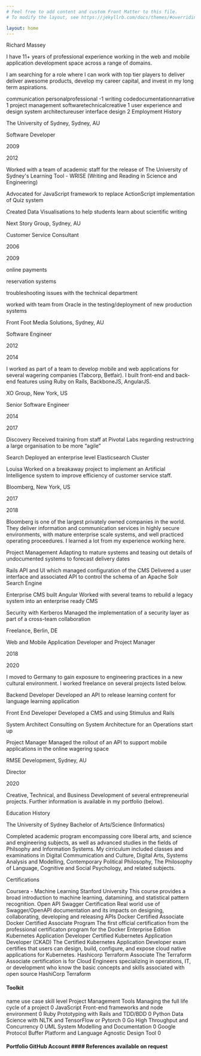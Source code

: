 ```yaml
---
# Feel free to add content and custom Front Matter to this file.
# To modify the layout, see https://jekyllrb.com/docs/themes/#overriding-theme-defaults

layout: home
---
```


Richard Massey

I have 11+ years of professional experience working in the web and mobile application development space across a range of domains.

I am searching for a role where I can work with top tier players to deliver deliver awesome products, develop my career capital, and invest in my long term aspirations.

communication	personalprofessional	-1
writing	codedocumentationnarrative	1
project management	softwaretechnicalcreative	1
user experience and design	system architectureuser interface design	2
Employment History

The University of Sydney, Sydney, AU

Software Developer

2009

2012

Worked with a team of academic staff for the release of The University of Sydney's Learning Tool - WRISE (Writing and Reading in Science and Engineering)

Advocated for JavaScript framework to replace ActionScript implementation of Quiz system

Created Data Visualisations to help students learn about scientific writing

Next Story Group, Sydney, AU

Customer Service Consultant

2006

2009

online payments

reservation systems

troubleshooting issues with the technical department

worked with team from Oracle in the testing/deployment of new production systems

Front Foot Media Solutions, Sydney, AU

Software Engineer

2012

2014

I worked as part of a team to develop mobile and web applications for several wagering companies (Tabcorp, Betfair). I built front-end and back-end features using Ruby on Rails, BackboneJS, AngularJS.

XO Group, New York, US

Senior Software Engineer

2014

2017

Discovery Received training from staff at Pivotal Labs regarding restructring a large organisation to be more “agile”

Search Deployed an enterprise level Elasticsearch Cluster

Louisa Worked on a breakaway project to implement an Artificial Intelligence system to improve efficiency of customer service staff.

Bloomberg, New York, US

2017

2018

Bloomberg is one of the largest privately owned companies in the world. They deliver information and communication services in highly secure environments, with mature enterprise scale systems, and well practiced operating proceedures. I learned a lot from my experience working here.

Project Management Adapting to mature systems and teasing out details of undocumented systems to forecast delivery dates

Rails API and UI which managed configuration of the CMS Delivered a user interface and associated API to control the schema of an Apache Solr Search Engine

Enterprise CMS built Angular Worked with several teams to rebuild a legacy system into an enterprise ready CMS

Security with Kerberos Managed the implementation of a security layer as part of a cross-team collaboration

Freelance, Berlin, DE

Web and Mobile Application Developer and Project Manager

2018

2020

I moved to Germany to gain exposure to engineering practices in a new cultural environment. I worked freelance on several projects listed below.

Backend Developer Developed an API to release learning content for language learning application

Front End Developer Developed a CMS and using Stimulus and Rails

System Architect Consulting on System Architecture for an Operations start up

Project Manager Managed the rollout of an API to support mobile applications in the online wagering space

RMSE Development, Sydney, AU

Director

2020

Creative, Technical, and Business Development of several entrepreneurial projects. Further information is available in my portfolio (below).

Education History

The University of Sydney Bachelor of Arts/Science (Informatics)

Completed academic program encompassing core liberal arts, and science and engineering subjects, as well as advanced studies in the fields of Philsophy and Information Systems. My cirriculum included classes and examinations in Digital Commumication and Culture, Digital Arts, Systems Analysis and Modelling, Contemporary Political Philosophy, The Philosophy of Language, Cognitive and Social Psychology, and related subjects.

Certifications

Coursera - Machine Learning
Stanford University
This course provides a broad introduction to machine learning, datamining, and statistical pattern recognition.
Open API
Swagger Certification
Real world use of Swagger/OpenAPI documentation and its impacts on designing, collaborating, developing and releasing APIs
Docker Certified Associate
Docker Certified Associate Program
The first official certification from the professional certificaton program for the Docker Enterprise Edition
Kubernetes Application Developer
Certified Kubernetes Application Developer (CKAD)
The Certified Kubernetes Application Developer exam certifies that users can design, build, configure, and expose cloud native applications for Kubernetes.
Hashicorp
Terraform Associate
The Terraform Associate certification is for Cloud Engineers specializing in operations, IT, or development who know the basic concepts and skills associated with open source HashiCorp Terraform
#### Toolkit
name	use case	skill level
Project Management Tools	Managing the full life cycle of a project	0
JavaScript	Front-end frameworks and node environment	0
Ruby	Prototyping with Rails and TDD/BDD	0
Python	Data Science with NLTK and TensorFlow or Pytorch	0
Go	High Throughput and Concurrency	0
UML	System Modelling and Documentation	0
Google Protocol Buffer	Platform and Language Agnostic Design Tool	0
#### Portfolio GitHub Account #### References available on request
